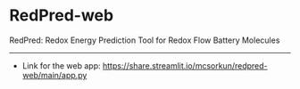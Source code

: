 # RedPred-web
RedPred: Redox Energy Prediction Tool for Redox Flow Battery Molecules

------------------------------------------

* Link for the web app: https://share.streamlit.io/mcsorkun/redpred-web/main/app.py
